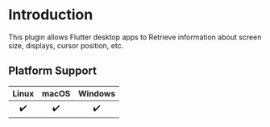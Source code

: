 # Introduction

This plugin allows Flutter desktop apps to Retrieve information about screen size, displays, cursor position, etc.

## Platform Support

| Linux | macOS | Windows |
| :---: | :---: | :-----: |
|  ✔️   |  ✔️   |   ✔️    |